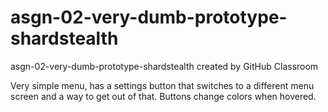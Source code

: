 # asgn-02-very-dumb-prototype-shardstealth
asgn-02-very-dumb-prototype-shardstealth created by GitHub Classroom

Very simple menu, has a settings button that switches to a different menu screen and a way to get out of that. Buttons change colors when hovered.

